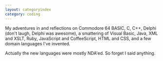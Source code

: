 ```yaml
---
layout: categoryindex
category: coding
---
```

My adventures in and reflections on Commodore 64 BASIC, C, C++, Delphi (don't laugh, Delphi was awesome), a smattering of Visual Basic, Java, XML and XSLT, Ruby, JavaScript and CoffeeScript, HTML and CSS, and a few domain languages I've invented.

Actually the new languages were mostly NDA'ed.  So forget I said anything.
